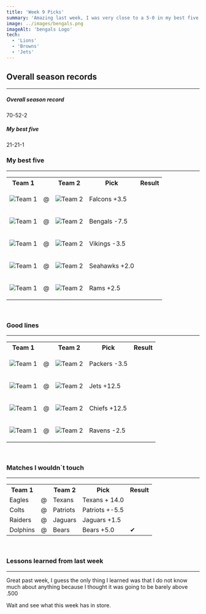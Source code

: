 ```yaml
---
title: 'Week 9 Picks'
summary: 'Amazing last week, I was very close to a 5-0 in my best five, only got burned by that Browns blowout. I am hoping to keep the momentum going for this week'
image: ../images/bengals.png
imageAlt: 'bengals Logo'
tech:
  - 'Lions'
  - 'Browns'
  - 'Jets'
---
```


## Overall season records

---

<h5> Overall season record </h5>
70-52-2

<h5> My best five </h5>
21-21-1

### My best five

---

<table class="picks_table">
    <tr>
        <th>Team 1</th>
        <th></th>
        <th>Team 2</th>
        <th>Pick</th>
        <th>Result</th>
    </tr> 
    <tr>
        <td><img src="/images/chargers.png"  alt="Team 1"></td>
        <td>@</td>
        <td><img src="/images/falcons.png"  alt="Team 2"></td>
        <td><p>Falcons +3.5</p></td>
        <td></td>
    </tr>
    <tr>
        <td><img src="/images/panthers.png"  alt="Team 1"></td>
        <td>@</td>
        <td><img src="/images/bengals.png"  alt="Team 2"></td>
        <td><p>Bengals -7.5</p></td>
        <td></td>
    </tr> 
    <tr>
        <td><img src="/images/vikings.png"  alt="Team 1"></td>
        <td>@</td>
        <td><img src="/images/commanders.png"  alt="Team 2"></td>
        <td><p>Vikings -3.5</p></td>
        <td></td>
    </tr> 
    <tr>
        <td><img src="/images/seahawks.png"  alt="Team 1"></td>
        <td>@</td>
        <td><img src="/images/cardinals.png"  alt="Team 2"></td>
        <td><p>Seahawks +2.0</p></td>
        <td></td>
    </tr> 
    <tr>
        <td><img src="/images/rams.png"  alt="Team 1"></td>
        <td>@</td>
        <td><img src="/images/buccaneers.png"  alt="Team 2"></td>
        <td><p>Rams +2.5</p></td>
        <td></td>
    </tr>
</table>
<br />

### Good lines

---

<table class="picks_table">
    <tr>
        <th>Team 1</th>
        <th></th>
        <th>Team 2</th>
        <th>Pick</th>
        <th>Result</th>
    </tr>
    <tr>
        <td><img src="/images/packers.png"  alt="Team 1"></td>
        <td>@</td>
        <td><img src="/images/lions.png"  alt="Team 2"></td>
        <td><p>Packers -3.5</p></td>
        <td></td>
    </tr> 
    <tr>
        <td><img src="/images/bills.png"  alt="Team 1"></td>
        <td>@</td>
        <td><img src="/images/jets.png"  alt="Team 2"></td>
        <td><p>Jets +12.5</p></td>
        <td></td>
    </tr> 
    <tr>
        <td><img src="/images/titans.png"  alt="Team 1"></td>
        <td>@</td>
        <td><img src="/images/chiefs.png"  alt="Team 2"></td>
        <td><p>Chiefs +12.5</p></td>
        <td></td>
    </tr> 
    <tr>
        <td><img src="/images/ravens.png"  alt="Team 1" ></td>
        <td>@</td>
        <td><img src="/images/saints.png"  alt="Team 2" ></td>
        <td><p>Ravens -2.5</p></td>
        <td></td>
    </tr>
</table>
<br />

### Matches I wouldn`t touch

---

<table class="picks_table">
    <tr>
        <th>Team 1</th>
        <th></th>
        <th>Team 2</th>
        <th>Pick</th>
        <th>Result</th>
    </tr> 
    <tr>
        <td>Eagles</td><td>@</td><td>Texans</td>
        <td>Texans + 14.0</td><td></td>
    </tr>
    <tr>
        <td>Colts</td><td>@</td><td>Patriots</td>
        <td>Patriots +-5.5</td><td></td>
    </tr> 
    <tr>
        <td>Raiders</td><td>@</td><td>Jaguars</td>
        <td>Jaguars +1.5</td><td></td>
    </tr> 
    <tr>
        <td>Dolphins</td><td>@</td><td>Bears</td>
        <td>Bears +5.0</td><td>✔</td>
    </tr>  
</table>
<br />

### Lessons learned from last week

---

Great past week, I guess the only thing I learned was that I do not know much about anything because I thought it was going to be barely above .500

Wait and see what this week has in store.
